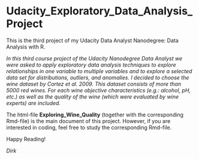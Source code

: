 # Udacity_Exploratory_Data_Analysis_Project
This is the third project of my Udacity Data Analyst Nanodegree: Data Analysis with R.

_In this third course project of the Udacity Nanodegree Data Analyst we were asked to apply exploratory data analysis techniques to explore relationships in one variable to multiple variables and to explore a selected data set for distributions, outliers, and anomalies. I decided to choose the wine dataset by Cortez et al. 2009. This dataset consists of more than 5000 red wines. For each wine objective characteristics (e.g.: alcohol, pH, etc.) as well as the quality of the wine (which were evaluated by wine experts) are included._

The html-file **Exploring_Wine_Quality** (together with the corresponding Rmd-file) is the main document of this project.
However, if you are interested in coding, feel free to study the corresponding Rmd-file.

 
Happy Reading!

_Dirk_

